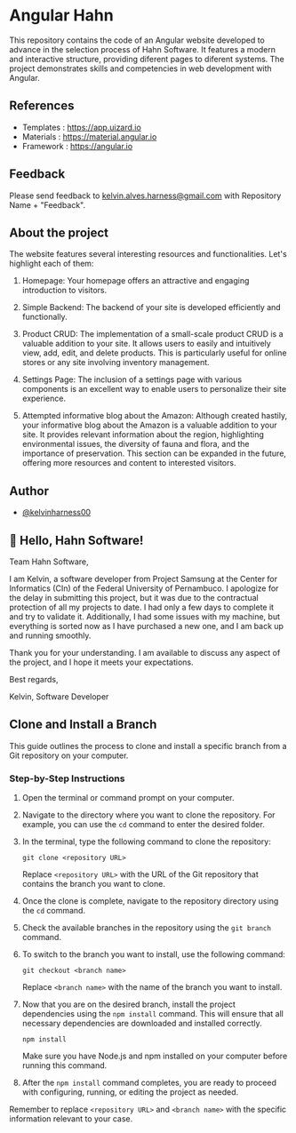 
# Angular Hahn

This repository contains the code of an Angular website developed to advance in the selection process of Hahn Software. It features a modern and interactive structure, providing diferent pages to diferent systems. The project demonstrates skills and competencies in web development with Angular.

## References

 - Templates : https://app.uizard.io
 - Materials : https://material.angular.io
 - Framework : https://angular.io

## Feedback

Please send feedback to kelvin.alves.harness@gmail.com with Repository Name + "Feedback".


## About the project

The website features several interesting resources and functionalities. Let's highlight each of them:

1. Homepage: Your homepage offers an attractive and engaging introduction to visitors.

2. Simple Backend: The backend of your site is developed efficiently and functionally.

3. Product CRUD: The implementation of a small-scale product CRUD is a valuable addition to your site. It allows users to easily and intuitively view, add, edit, and delete products. This is particularly useful for online stores or any site involving inventory management.

4. Settings Page: The inclusion of a settings page with various components is an excellent way to enable users to personalize their site experience.

5. Attempted informative blog about the Amazon: Although created hastily, your informative blog about the Amazon is a valuable addition to your site. It provides relevant information about the region, highlighting environmental issues, the diversity of fauna and flora, and the importance of preservation. This section can be expanded in the future, offering more resources and content to interested visitors.


## Author

- [@kelvinharness00](https://github.com/KelvinHarness00)


## 🚀 Hello, Hahn Software!
Team Hahn Software,

I am Kelvin, a software developer from Project Samsung at the Center for Informatics (CIn) of the Federal University of Pernambuco. I apologize for the delay in submitting this project, but it was due to the contractual protection of all my projects to date. I had only a few days to complete it and try to validate it. Additionally, I had some issues with my machine, but everything is sorted now as I have purchased a new one, and I am back up and running smoothly.

Thank you for your understanding. I am available to discuss any aspect of the project, and I hope it meets your expectations.

Best regards,

Kelvin,
Software Developer

## Clone and Install a Branch

This guide outlines the process to clone and install a specific branch from a Git repository on your computer.

### Step-by-Step Instructions

1. Open the terminal or command prompt on your computer.

2. Navigate to the directory where you want to clone the repository. For example, you can use the `cd` command to enter the desired folder.

3. In the terminal, type the following command to clone the repository:

   ```
   git clone <repository URL>
   ```

   Replace `<repository URL>` with the URL of the Git repository that contains the branch you want to clone.

4. Once the clone is complete, navigate to the repository directory using the `cd` command.

5. Check the available branches in the repository using the `git branch` command.

6. To switch to the branch you want to install, use the following command:

   ```
   git checkout <branch name>
   ```

   Replace `<branch name>` with the name of the branch you want to install.

7. Now that you are on the desired branch, install the project dependencies using the `npm install` command. This will ensure that all necessary dependencies are downloaded and installed correctly.

   ```
   npm install
   ```

   Make sure you have Node.js and npm installed on your computer before running this command.

8. After the `npm install` command completes, you are ready to proceed with configuring, running, or editing the project as needed.

Remember to replace `<repository URL>` and `<branch name>` with the specific information relevant to your case.
    
